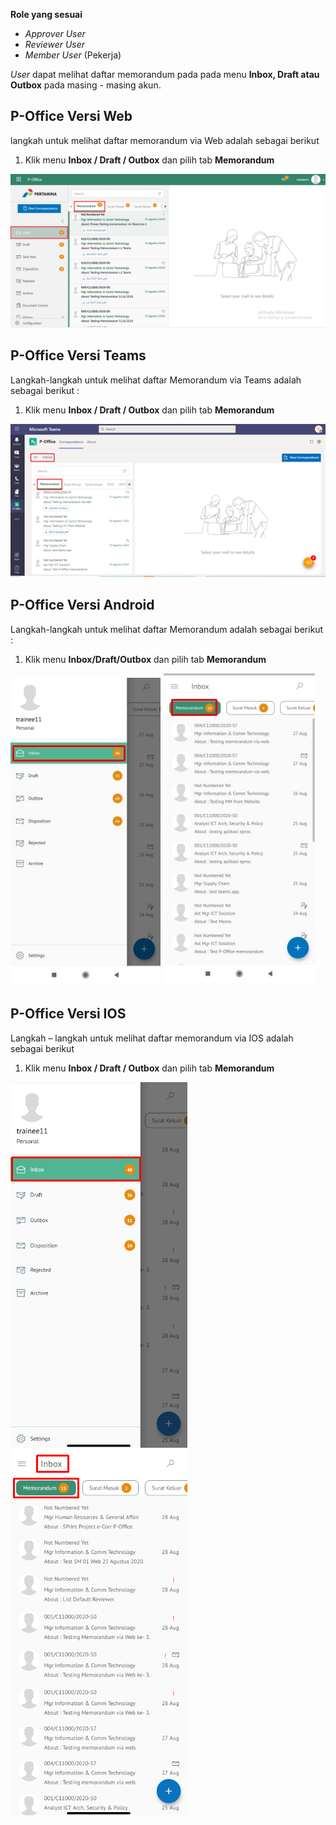 **Role yang sesuai**

- *Approver User*
- *Reviewer User*
- *Member User* (Pekerja)

*User* dapat melihat daftar memorandum pada pada menu **Inbox, Draft atau Outbox** pada masing - masing akun. 

## **P-Office Versi Web**

langkah untuk melihat daftar memorandum via Web adalah sebagai berikut

1. Klik menu **Inbox / Draft / Outbox** dan pilih tab **Memorandum**

![gambar](Memorandum/MM_Web/MM-1.png)

## **P-Office Versi Teams**

Langkah-langkah untuk melihat daftar Memorandum via Teams adalah sebagai berikut :

1. Klik menu **Inbox / Draft / Outbox** dan pilih tab **Memorandum**

![gambar](Memorandum/MM_Teams/MM01.png)

## **P-Office Versi Android**

Langkah-langkah untuk melihat daftar Memorandum adalah sebagai berikut :

1. Klik menu **Inbox/Draft/Outbox** dan pilih tab **Memorandum**

![gambar](Memorandum/MM_Android/Daftarmemo/A01.jpg) ![gambar](Memorandum/MM_Android/Daftarmemo/A02.jpg) 

## **P-Office Versi IOS**

Langkah – langkah untuk melihat daftar memorandum via IOS adalah sebagai berikut

1.	Klik menu **Inbox / Draft / Outbox** dan pilih tab **Memorandum**

![gambar](Memorandum/MM_IOS/MM-1.png) ![gambar](Memorandum/MM_IOS/MM-2.png)


